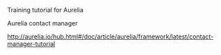 Training tutorial for Aurelia 

Aurelia contact manager

http://aurelia.io/hub.html#/doc/article/aurelia/framework/latest/contact-manager-tutorial

